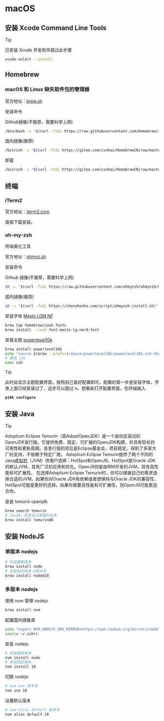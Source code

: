 # macOS

## 安装 Xcode Command Line Tools

> [!TIP]
>
> 已安装 Xcode 开发软件跳过此步骤



```bash
xcode-select --install
```



## Homebrew

### macOS 和 Linux 缺失软件包的管理器

官方地址：[brew.sh](https://brew.sh)

安装命令

Github镜像(不推荐，需要科学上网)

```bash
/bin/bash -c "$(curl -fsSL https://raw.githubusercontent.com/Homebrew/install/HEAD/install.sh)"
```

国内镜像(推荐)

```bash
/bin/zsh -c "$(curl -fsSL https://gitee.com/cunkai/HomebrewCN/raw/master/Homebrew.sh)"
```

卸载

```bash
/bin/zsh -c "$(curl -fsSL https://gitee.com/cunkai/HomebrewCN/raw/master/HomebrewUninstall.sh)"
```



## 终端

### iTerm2

官方地址：[iterm2.com](https://iterm2.com)

直接下载安装。

### oh-my-zsh

终端美化工具

官方地址：[ohmyz.sh](https://ohmyz.sh)

安装命令

Github 镜像(不推荐，需要科学上网)

```bash
sh -c "$(curl -fsSL https://raw.githubusercontent.com/ohmyzsh/ohmyzsh/master/tools/install.sh)"
```

国内镜像(推荐)

```bash
sh -c "$(curl -fsSL https://chenzhenhu.com/script/ohmyzsh-install.sh)"
```

安装字体 [Meslo LGM NF](https://github.com/ryanoasis/nerd-fonts/releases/download/v3.0.2/Meslo.zip)

```bash
brew tap homebrew/cask-fonts
brew install --cask font-meslo-lg-nerd-font
```

安装主题 [powerlevel10k](https://github.com/romkatv/powerlevel10k)

```bash
brew install powerlevel10k
echo "source $(brew --prefix)/share/powerlevel10k/powerlevel10k.zsh-theme" >>~/.zshrc
# 重启 zsh
exec zsh
```

> [!TIP]
>
> 此时会显示主题配置界面，按照自己喜好配置即可，配置的第一步是安装字体，字体上面已经安装过了，这步可以跳过 n。想重新打开配置界面，在终端输入 
>
> **`p10k configure`**



## 安装 Java

> [!TIP]
>
> Adoptium Eclipse Temurin（原AdoptOpenJDK）是一个由社区驱动的OpenJDK发行版。它提供免费、稳定、可扩展的OpenJDK构建，并具有较长的可用性和更新周期。该发行版的背后是Eclipse基金会，项目稳定，得到了多家大厂的支持，不依赖于特定厂商。
> Adoptium Eclipse Temurin提供了两个不同的Java[虚拟机](https://cloud.baidu.com/product/bcc.html)（JVM）供用户选择：HotSpot和OpenJ9。HotSpot是Oracle JDK的默认JVM，具有广泛的应用和优化。OpenJ9则是由IBM开发的JVM，具有高性能和可扩展性。
> 在选择Adoptium Eclipse Temurin时，你可以根据自己的需求选择合适的JVM。如果你对Oracle JDK有依赖或者想保持与Oracle JDK的兼容性，HotSpot可能是更好的选择。如果你需要高性能和可扩展性，则OpenJ9可能更适合你。

安装 temurin openjdk

```bash
brew search temurin
# Java8，安装自己需要的版本
brew install temurin@8 
```



## 安装 NodeJS

### 单版本 nodejs 

```bash
# 安装最新版本
brew install node
# 安装指定版本 @版本号
brew install node@18
```

### 多版本 nodejs

使用 nvm 管理 nodejs

```bash
brew install nvm
```

配置国内镜像源

```bash
echo "export NVM_NODEJS_ORG_MIRROR=https://npm.taobao.org/mirrors/node" >>~/.zshrc
source ~/.zshrc
```

安装 nodejs

```bash
# 安装最新版本
nvm install node
# 安装指定版本
nvm install 18
```

切换 nodejs

```bash
# nvm use 版本号
nvm use 18
```

设置默认版本

```bash
# nvm alias default 版本号
nvm alias default 18
```





